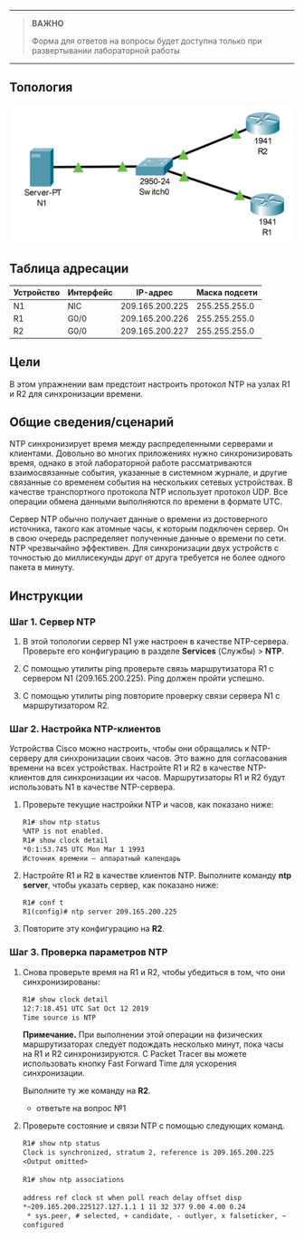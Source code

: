 
---

> **ВАЖНО**
> 
> Форма для ответов на вопросы будет доступна только при развертывании лабораторной работы 

---

## Топология

![](./assets/topology.png)

## Таблица адресации

| Устройство | Интерфейс | IP-адрес        | Маска подсети |
|------------|-----------|-----------------|---------------|
| N1         | NIC       | 209.165.200.225 | 255.255.255.0 |
| R1         | G0/0      | 209.165.200.226 | 255.255.255.0 |
| R2         | G0/0      | 209.165.200.227 | 255.255.255.0 |

## Цели

В этом упражнении вам предстоит настроить протокол NTP на узлах R1 и R2 для синхронизации времени.

## Общие сведения/сценарий

NTP синхронизирует время между распределенными серверами и клиентами. Довольно во многих приложениях нужно синхронизировать время, однако в этой лабораторной работе рассматриваются взаимосвязанные события, указанные в системном журнале, и другие связанные со временем события на нескольких сетевых устройствах. В качестве транспортного протокола NTP использует протокол UDP. Все операции обмена данными выполняются по времени в формате UTC.

Сервер NTP обычно получает данные о времени из достоверного источника, такого как атомные часы, к которым подключен сервер. Он в свою очередь распределяет полученные данные о времени по сети. NTP чрезвычайно эффективен. Для синхронизации двух устройств с точностью до миллисекунды друг от друга требуется не более одного пакета в минуту.

## Инструкции

### Шаг 1. Сервер NTP

1.  В этой топологии сервер N1 уже настроен в качестве NTP-сервера. Проверьте его конфигурацию в разделе **Services** (Службы) \> **NTP**.

2.  С помощью утилиты ping проверьте связь маршрутизатора R1 с сервером N1 (209.165.200.225). Ping должен пройти успешно.

3.  С помощью утилиты ping повторите проверку связи сервера N1 с маршрутизатором R2.

### Шаг 2. Настройка NTP-клиентов

Устройства Cisco можно настроить, чтобы они обращались к NTP-серверу для синхронизации своих часов. Это важно для согласования времени на всех устройствах. Настройте R1 и R2 в качестве NTP-клиентов для синхронизации их часов. Маршрутизаторы R1 и R2 будут использовать N1 в качестве NTP-сервера.

1.  Проверьте текущие настройки NTP и часов, как показано ниже:

    ```
    R1# show ntp status
    %NTP is not enabled.
    R1# show clock detail
    *0:1:53.745 UTC Mon Mar 1 1993
    Источник времени — аппаратный календарь
    ```

2.  Настройте R1 и R2 в качестве клиентов NTP. Выполните команду **ntp server**, чтобы указать сервер, как показано ниже:

    ```
    R1# conf t
    R1(config)# ntp server 209.165.200.225
    ```

3.  Повторите эту конфигурацию на **R2**.

### Шаг 3. Проверка параметров NTP

1.  Снова проверьте время на R1 и R2, чтобы убедиться в том, что они синхронизированы:

    ```
    R1# show clock detail
    12:7:18.451 UTC Sat Oct 12 2019
    Time source is NTP
    ```

    **Примечание.** При выполнении этой операции на физических маршрутизаторах следует подождать несколько минут, пока часы на R1 и R2 синхронизируются. С Packet Tracer вы можете использовать кнопку Fast Forward Time для ускорения синхронизации.

    Выполните ту же команду на **R2**.

    - ответьте на вопрос №1

2.  Проверьте состояние и связи NTP с помощью следующих команд.

    ```
    R1# show ntp status
    Clock is synchronized, stratum 2, reference is 209.165.200.225
    <Output omitted>

    R1# show ntp associations

    address ref clock st when poll reach delay offset disp
    *~209.165.200.225127.127.1.1 1 11 32 377 9.00 4.00 0.24
     * sys.peer, # selected, + candidate, - outlyer, x falseticker, ~ configured
    ```

<!-- [Скачать файл Packet Tracer для локального запуска](./assets/10.3.4-lab.pka) -->
